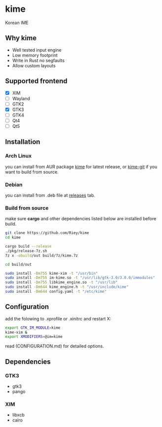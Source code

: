 # kime

Korean IME

## Why kime

* Well tested input engine
* Low memory footprint
* Write in Rust no segfaults
* Allow custom layouts

## Supported frontend

- [x] XIM
- [ ] Wayland
- [ ] GTK2
- [x] GTK3
- [ ] GTK4
- [ ] Qt4
- [ ] Qt5

## Installation

### Arch Linux

you can install from AUR package [kime](https://aur.archlinux.org/packages/kime) for latest release, or [kime-git](https://aur.archlinux.org/packages/kime-git) if you want to build from source.

### Debian

you can install from .deb file at [releases](https://github.com/Riey/kime/releases) tab.

### Build from source

make sure **cargo** and other dependencies listed below are installed before build.

```sh
git clone https://github.com/Riey/kime
cd kime

cargo build --release
./pkg/release-7z.sh
7z x -obuild/out build/7z/kime.7z

cd build/out

sudo install -Dm755 kime-xim -t "/usr/bin"
sudo install -Dm755 im-kime.so -t "/usr/lib/gtk-3.0/3.0.0/immodules"
sudo install -Dm755 libkime_engine.so -t "/usr/lib"
sudo install -Dm644 kime_engine.h -t "/usr/include/kime"
sudo install -Dm644 config.yaml -t "/etc/kime"
```

## Configuration

add the folowing to .xprofile or .xinitrc and restart X:

```sh
export GTK_IM_MODULE=kime
kime-xim &
export XMODIFIERS=@im=kime
```

read (CONFIGURATION.md) for detailed options.

## Dependencies

### GTK3

* gtk3
* pango

### XIM

* libxcb
* cairo
